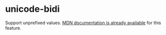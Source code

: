# unicode-bidi

Support unprefixed values. [MDN documentation is already available](https://developer.mozilla.org/en-US/docs/Web/CSS/unicode-bidi) for this feature.
